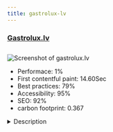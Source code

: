 ```yaml
---
title: gastrolux-lv
---
```


<div style="height: 3rem">
  <a href="https://gastrolux.lv/"><h3>Gastrolux.lv</h3></a>
</div>
<img loading="lazy" src="/images/thumbs/gastrolux.lv.jpg" alt="Screenshot of gastrolux.lv" />
<ul>
  <li>Performace: 1%</li>
  <li>
    First contentful paint:
    14.60Sec
  </li>
  <li>Best practices: 79%</li>
  <li>Accessibility: 95%</li>
  <li>SEO: 92%</li>
  <li>carbon footprint: 0.367</li>
</ul>
<details>
  <summary>Description</summary>
  <p>A web store witch was created for few A+ quality goods to be reached for width public. At firs this was single manufacturer store, but after short successful run a multiple brands was added.v1 was built on JV Framework and it was failure. in v2 framework was replaced with helix3!
Used extentions: VirtueMart, Artio VM Invoice & JoomSEF with VM extention, Helix3, SP PageBuilder, BreezingForms & AnalyticsAnyway, CSVI Pro, JCE Editor Pro, Regular Labs (various free extentions), Akeeba extentions, Acymailing, Custom Fields for All & Customfilters.</p>
</details>

